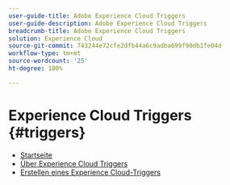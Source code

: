 ```yaml
---
user-guide-title: Adobe Experience Cloud Triggers
user-guide-description: Adobe Experience Cloud Triggers
breadcrumb-title: Adobe Experience Cloud Triggers
solution: Experience Cloud
source-git-commit: 743244e72cfe2dfb44a6c9adba699f90db1fe04d
workflow-type: tm+mt
source-wordcount: '25'
ht-degree: 100%

---
```


# Experience Cloud Triggers {#triggers}

* [Startseite](home.md)
* [Über Experience Cloud Triggers](overview.md)
* [Erstellen eines Experience Cloud-Triggers](create.md)
